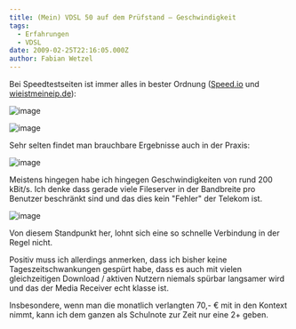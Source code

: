 ```yaml
---
title: (Mein) VDSL 50 auf dem Prüfstand – Geschwindigkeit
tags:
  - Erfahrungen
  - VDSL
date: 2009-02-25T22:16:05.000Z
author: Fabian Wetzel
---
```


Bei Speedtestseiten ist immer alles in bester Ordnung ([Speed.io](http://Speed.io) und [wieistmeineip.de](http://wieistmeineip.de)):

![image](image11.png "image")

![image](image12.png "image")

Sehr selten findet man brauchbare Ergebnisse auch in der Praxis:

![image](image13.png "image")

Meistens hingegen habe ich hingegen Geschwindigkeiten von rund 200 kBit/s. Ich denke dass gerade viele Fileserver in der Bandbreite pro Benutzer beschränkt sind und das dies kein "Fehler" der Telekom ist.

![image](image14.png "image")

Von diesem Standpunkt her, lohnt sich eine so schnelle Verbindung in der Regel nicht.

Positiv muss ich allerdings anmerken, dass ich bisher keine Tageszeitschwankungen gespürt habe, dass es auch mit vielen gleichzeitigen Download / aktiven Nutzern niemals spürbar langsamer wird und das der Media Receiver echt klasse ist.

Insbesondere, wenn man die monatlich verlangten 70,- € mit in den Kontext nimmt, kann ich dem ganzen als Schulnote zur Zeit nur eine 2+ geben.


